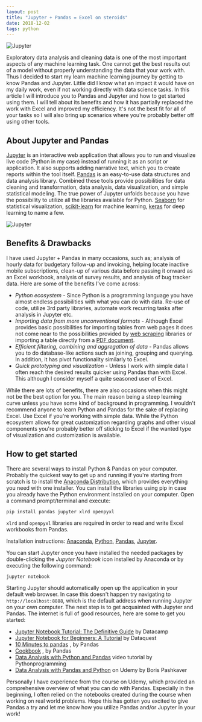 ```yaml
---
layout: post
title: "Jupyter + Pandas = Excel on steroids"
date: 2018-12-02
tags: python
---
```


![Jupyter](/assets/images/2018-11-04-jupyter-and-pandas/jupyter1.png)

Exploratory data analysis and cleaning data is one of the most important
aspects of any machine learning task. One cannot get the best results out of a
model without properly understanding the data that your work with. Thus I
decided to start my learn machine learning journey by getting to know Pandas
and Jupyter. Little did I know what an impact it would have on my daily work,
even if not working directly with data science tasks. In this article I will
introduce you to Pandas and Jupyter and how to get started using them. I will
tell about its benefits and how it has partially replaced the work with Excel
and improved my efficiency. It's not the best fit for all of your tasks so I
will also bring up scenarios where you're probably better off using other tools.

## About Jupyter and Pandas

[Jupyter](http://jupyter.org/) is an interactive web application that allows
you to run and visualize live code (Python in my case) instead of running it as
an script or application. It also supports adding narrative text, which you to
create reports within the tool itself. [Pandas](https://pandas.pydata.org/) is
an easy-to-use data structures and data analysis library. Combined these tools
provide possibilities for data cleaning and transformation, data analysis, data
visualization, and simple statistical modeling. The true power of Jupyter
unfolds because you have the possibility to utilize all the libraries available
for Python. [Seaborn](https://seaborn.pydata.org/) for statistical
visualization, [scikit-learn](http://scikit-learn.org/stable/) for machine
learning, [keras](https://keras.io/) for deep learning to name a few.

![Jupyter](/assets/images/2018-11-04-jupyter-and-pandas/jupyter2.png)

## Benefits & Drawbacks

I have used Jupyter + Pandas in many occasions, such as; analysis of hourly
data for budgetary follow-up and invoicing, helping locate inactive mobile
subscriptions, clean-up of various data before passing it onward as an Excel
workbook, analysis of survey results, and analysis of bug tracker data. Here
are some of the benefits I've come across:

- _Python ecosystem_ - Since Python is a programming language you have almost
  endless possibilities with what you can do with data. Re-use of code, utilize
  3rd party libraries, automate work recurring tasks after analysis in Jupyter etc.
- _Importing data from more unconventional formats_ - Although Excel provides
  basic possibilities for importing tables from web pages it does not come near
  to the possibilities provided by [web scraping](https://en.wikipedia.org/wiki/Web_scraping)
  libraries or importing a table directly from a [PDF document](https://github.com/socialcopsdev/camelot).
- _Efficient filtering, combining and aggregation of data_ - Pandas allows you
  to do database-like actions such as joining, grouping and querying. In
  addition, it has pivot functionality similarly to Excel.
- _Quick prototyping and visualization_ - Unless I work with simple data I
  often reach the desired results quicker using Pandas than with Excel. This
  although I consider myself a quite seasoned user of Excel.

While there are lots of benefits, there are also occasions when this might not
be the best option for you. The main reason being a steep learning curve unless
you have some kind of background in programming. I wouldn't recommend anyone to
learn Python and Pandas for the sake of replacing Excel. Use Excel if you're
working with simple data. While the Python ecosystem allows for great
customization regarding graphs and other visual components you're probably
better off sticking to Excel if the wanted type of visualization and
customization is available.

## How to get started

There are several ways to install Python & Pandas on your computer. Probably
the quickest way to get up and running if you're starting from scratch is to
install the [Anaconda Distribution](https://www.anaconda.com/download/), which
provides everything you need with one installer. You can install the libraries
using pip in case you already have the Python environment installed on your
computer. Open a command prompt/terminal and execute:

```shell
pip install pandas jupyter xlrd openpyxl
```

`xlrd` and `openpyxl` libraries are required in order to read and write Excel
workbooks from Pandas.

Installation instructions:
[Anaconda](https://docs.anaconda.com/anaconda/install/),
[Python](https://realpython.com/installing-python/),
[Pandas](https://pandas.pydata.org/pandas-docs/stable/install.html),
[Jupyter](http://jupyter.org/install.html).

You can start Jupyter once you have installed the needed packages by
double-clicking the _Jupyter Notebook_ icon installed by Anaconda or by
executing the following command:

```shell
jupyter notebook
```

Starting Jupyter should automatically open up the application in your default
web browser. In case this doesn't happen try navigating to
`http://localhost:8888`, which is the default address when running Jupyter on
your own computer. The next step is to get acquainted with Jupyter and
Pandas. The internet is full of good resources, here are some to get you
started:

- [Jupyter Notebook Tutorial: The Definitive Guide](https://www.datacamp.com/community/tutorials/tutorial-jupyter-notebook)
  by Datacamp
- [Jupyter Notebook for Beginners: A Tutorial](https://www.dataquest.io/blog/jupyter-notebook-tutorial/)
  by Dataquest
- [10 Minutes to pandas](https://pandas.pydata.org/pandas-docs/stable/10min.html)
  , by Pandas
- [Cookbook](https://pandas.pydata.org/pandas-docs/stable/cookbook.html#cookbook)
  , by Pandas
- [Data Analysis with Python and Pandas](https://pythonprogramming.net/data-analysis-python-pandas-tutorial-introduction/)
  video tutorial by Pythonprogramming
- [Data Analysis with Pandas and Python](https://www.udemy.com/data-analysis-with-pandas)
  on Udemy by Boris Pashkaver

Personally I have experience from the course on Udemy, which provided an
comprehensive overview of what you can do with Pandas. Especially in the
beginning, I often relied on the notebooks created during the course when
working on real world problems. Hope this has gotten you excited to give Pandas
a try and let me know how you utilize Pandas and/or Jupyter in your work!
